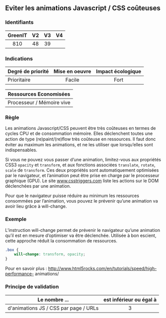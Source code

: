 ## Eviter les animations Javascript / CSS coûteuses

### Identifiants

| GreenIT |  V2  |  V3  |  V4  |
|:-------:|:----:|:----:|:----:|
|   810   | 48  | 39  |      |

### Indications

| Degré de priorité |      Mise en oeuvre       |  Impact écologique    | 
|-------------------|:-------------------------:|:---------------------:|
| Prioritaire       |    Facile                 |  Fort                 | 


|Ressources Economisées                                      |
|:----------------------------------------------------------:|
| Processeur / Mémoire vive  |

### Règle

Les animations Javascript/CSS peuvent être très coûteuses en termes de cycles CPU et de consommation mémoire. 
Elles déclenchent toutes une action de type (re)paint/(re)ﬂow très coûteuse en ressources. Il faut donc éviter au maximum les animations,
et ne les utiliser que lorsqu’elles sont indispensables.

Si vous ne pouvez vous passer d’une animation, limitez-vous aux propriétés CSS3 `opacity` et `transform`,
et aux fonctions associées `translate`, `rotate`, `scale` de `transform`. Ces deux propriétés sont automatiquement optimisées par le navigateur,
et l’animation peut être prise en charge par le processeur graphique (GPU). Le site www.csstriggers.com liste les actions sur le DOM déclenchées par une animation.

Pour que le navigateur puisse réduire au minimum les ressources consommées par l’animation, vous pouvez le prévenir qu’une animation va avoir lieu grâce à will-change.

### Exemple

L’instruction will-change permet de prévenir le navigateur qu’une animation qu’il est en mesure d’optimiser va être déclenchée. Utilisée à bon escient, cette approche réduit la consommation de ressources.
```css
.box {
    will-change: transform, opacity;
}
```

Pour en savoir plus :
http://www.html5rocks.com/en/tutorials/speed/high-performance- animations/

### Principe de validation

| Le nombre ...     | est inférieur ou égal à   |  
|-------------------|:-------------------------:|
| d'animations JS / CSS par page / URLs  |  3 |
